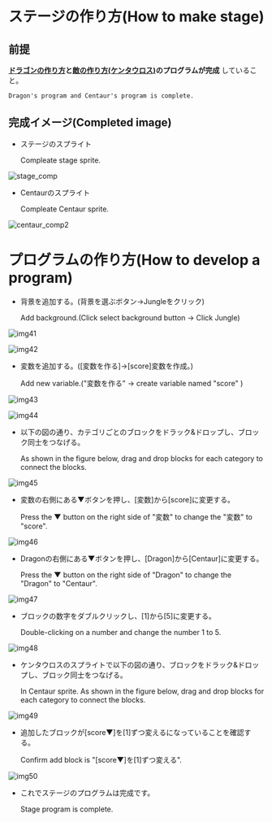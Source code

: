 # ステージの作り方(How to make stage)

## 前提
**[ドラゴンの作り方](make_dragon.md)と[敵の作り方(ケンタウロス)](make_centaur.md)のプログラムが完成** していること。

    Dragon's program and Centaur's program is complete.

## 完成イメージ(Completed image)
- ステージのスプライト

    Compleate stage sprite.

![stage_comp](figure/stage_comp.png)

- Centaurのスプライト

    Compleate Centaur sprite.

![centaur_comp2](figure/centaur_comp2.png)

# プログラムの作り方(How to develop a program)
- 背景を追加する。(背景を選ぶボタン→Jungleをクリック)

    Add background.(Click select background button → Click Jungle)

![img41](figure/img_41.png)

![img42](figure/img_42.png)

- 変数を追加する。([変数を作る]→[score]変数を作成。)

    Add new variable.("変数を作る" → create variable named "score" )

![img43](figure/img_43.png)

![img44](figure/img_44.png)

- 以下の図の通り、カテゴリごとのブロックをドラック&ドロップし、ブロック同士をつなげる。

    As shown in the figure below, drag and drop blocks for each category to connect the blocks.

![img45](figure/img_45.png)

- 変数の右側にある▼ボタンを押し、[変数]から[score]に変更する。

    Press the ▼ button on the right side of "変数" to change the "変数" to "score".

![img46](figure/img_46.png)

- Dragonの右側にある▼ボタンを押し、[Dragon]から[Centaur]に変更する。

    Press the ▼ button on the right side of "Dragon" to change the "Dragon" to "Centaur".

![img47](figure/img_47.png)

- ブロックの数字をダブルクリックし、[1]から[5]に変更する。

    Double-clicking on a number and change the number 1 to 5.

![img48](figure/img_48.png)

- ケンタウロスのスプライトで以下の図の通り、ブロックをドラック&ドロップし、ブロック同士をつなげる。

    In Centaur sprite. As shown in the figure below, drag and drop blocks for each category to connect the blocks.

![img49](figure/img_49.png)

- 追加したブロックが[score▼]を[1]ずつ変えるになっていることを確認する。

    Confirm add block is "[score▼]を[1]ずつ変える".

![img50](figure/img_50.png)

- これでステージのプログラムは完成です。

    Stage program is complete.
